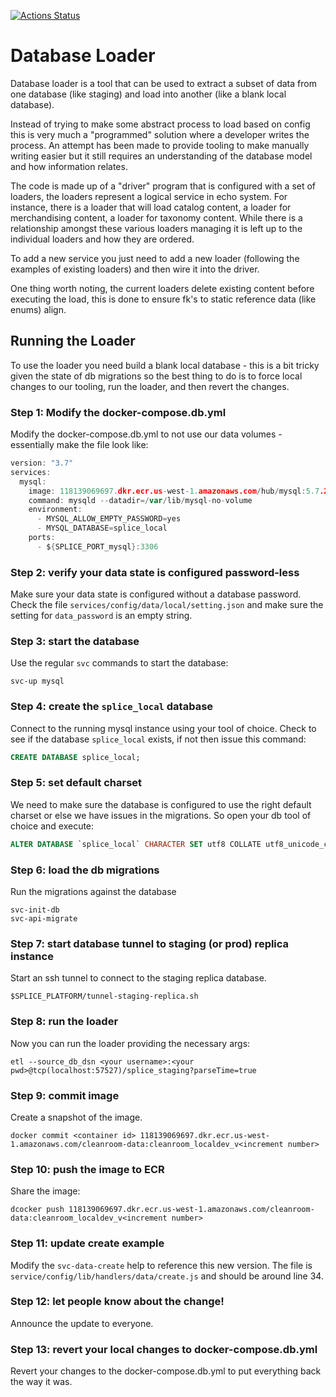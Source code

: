 [![Actions Status](https://github.com/jfbramlett/go-datastate-builder/workflows/Go/badge.svg)](https://github.com/jfbramlett/go-datastate-builder/actions)

# Database Loader

Database loader is a tool that can be used to extract a subset of data from one database
(like staging) and load into another (like a blank local database).

Instead of trying to make some abstract process to load based on config this is very
much a "programmed" solution where a developer writes the process. An attempt has been
made to provide tooling to make manually writing easier but it still requires an understanding
of the database model and how information relates.

The code is made up of a "driver" program that is configured with a set of loaders,
the loaders represent a logical service in echo system. For instance, there is a
loader that will load catalog content, a loader for merchandising content, a loader
for taxonomy content. While there is a relationship amongst these various loaders
managing it is left up to the individual loaders and how they are ordered.

To add a new service you just need to add a new loader (following the examples of
existing loaders) and then wire it into the driver.

One thing worth noting, the current loaders delete existing content before executing
the load, this is done to ensure fk's to static reference data (like enums) align.

## Running the Loader

To use the loader you need build a blank local database - this is a bit tricky given the state of
db migrations so the best thing to do is to force local changes to our tooling, run the loader, and
then revert the changes.

### Step 1: Modify the docker-compose.db.yml

Modify the docker-compose.db.yml to not use our data volumes - essentially make the file look like:

```go
version: "3.7"
services:
  mysql:
    image: 118139069697.dkr.ecr.us-west-1.amazonaws.com/hub/mysql:5.7.25
    command: mysqld --datadir=/var/lib/mysql-no-volume
    environment:
      - MYSQL_ALLOW_EMPTY_PASSWORD=yes
      - MYSQL_DATABASE=splice_local
    ports:
      - ${SPLICE_PORT_mysql}:3306
```

### Step 2: verify your data state is configured password-less

Make sure your data state is configured without a database password. Check the file `services/config/data/local/setting.json` and make sure the setting for
`data_password` is an empty string.

### Step 3: start the database

Use the regular `svc` commands to start the database:

```shell
svc-up mysql
```

### Step 4: create the `splice_local` database

Connect to the running mysql instance using your tool of choice. Check to see if the database `splice_local` exists, if not then issue this command:

```sql
CREATE DATABASE splice_local;
```

### Step 5: set default charset

We need to make sure the database is configured to use the right default charset or else we have
issues in the migrations. So open your db tool of choice and execute:

```sql
ALTER DATABASE `splice_local` CHARACTER SET utf8 COLLATE utf8_unicode_ci;
```

### Step 6: load the db migrations

Run the migrations against the database

```shell
svc-init-db
svc-api-migrate
```

### Step 7: start database tunnel to staging (or prod) replica instance

Start an ssh tunnel to connect to the staging replica database.

```shell
$SPLICE_PLATFORM/tunnel-staging-replica.sh
```

### Step 8: run the loader

Now you can run the loader providing the necessary args:

```shell
etl --source_db_dsn <your username>:<your pwd>@tcp(localhost:57527)/splice_staging?parseTime=true
```

### Step 9: commit image

Create a snapshot of the image.

```shell
docker commit <container id> 118139069697.dkr.ecr.us-west-1.amazonaws.com/cleanroom-data:cleanroom_localdev_v<increment number>
```

### Step 10: push the image to ECR

Share the image:

```shell
dcocker push 118139069697.dkr.ecr.us-west-1.amazonaws.com/cleanroom-data:cleanroom_localdev_v<increment number>
```

### Step 11: update create example

Modify the `svc-data-create` help to reference this new version. The file is
`service/config/lib/handlers/data/create.js` and should be around line 34.

### Step 12: let people know about the change!

Announce the update to everyone.

### Step 13: revert your local changes to docker-compose.db.yml

Revert your changes to the docker-compose.db.yml to put everything back the way it was.
